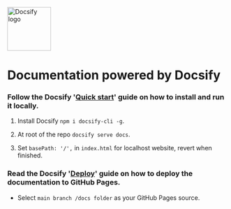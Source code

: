 <p align="left">
  <a href="https://docsify.js.org/">
    <img src="https://docsify.js.org/_media/icon.svg" width="100" alt="Docsify logo">
  </a>
</p>

# Documentation powered by Docsify

### Follow the Docsify '[Quick start](https://docsify.js.org/#/quickstart)' guide on how to install and run it locally.

1. Install Docsify `npm i docsify-cli -g`.

2. At root of the repo `docsify serve docs`.

3. Set `basePath: '/',` in `index.html` for localhost website, revert when finished.


### Read the Docsify '[Deploy](https://docsify.js.org/#/deploy)' guide on how to deploy the documentation to GitHub Pages.

- Select `main branch /docs folder` as your GitHub Pages source.